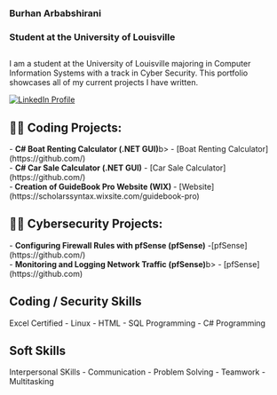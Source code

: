 ### Burhan Arbabshirani 
### Student at the University of Louisville 
##
I am a student at the University of Louisville majoring in Computer Information Systems with a track in Cyber Security. This portfolio showcases all of my current projects I have written.

<a href="https://www.linkedin.com/in/burhan-arbabshirani-7147b92b8/"> 
<img alt="LinkedIn Profile" title= "LinkedIn" src="https://custom-icon-badges.demolab.com/badge/LinkedIN-My%20Profile-blue"/<></a>
<h2>👨‍💻 Coding Projects:</h2>
- <b>C# Boat Renting Calculator (.NET GUI)</b>b>
  - [Boat Renting Calculator](https://github.com/)<br/>
- <b>C# Car Sale Calculator (.NET GUI)</b>
- [Car Sale Calculator](https://github.com/)<br/>
  -<b> Creation of GuideBook Pro Website (WIX) </b> 
 -  [Website](https://scholarssyntax.wixsite.com/guidebook-pro) <br/>
  

<h2>👨‍💻 Cybersecurity Projects: </h2>
- <b>Configuring Firewall Rules with pfSense (pfSense)</b>
-[pfSense](https://github.com/)<br/>
- <b>Monitoring and Logging Network Traffic (pfSense)</b>b>
- [pfSense] (https://github.com)<br/>
<h2>Coding / Security Skills </h2>
Excel Certified - Linux - HTML - SQL Programming - C# Programming

<h2>Soft Skills </h2>
Interpersonal SKills - Communication - Problem Solving - Teamwork - Multitasking
